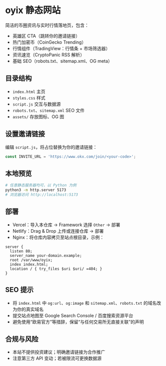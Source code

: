 # oyix 静态网站

简洁的币圈资讯与实时行情落地页，包含：
- 英雄区 CTA（跳转你的邀请链接）
- 热门加密币（CoinGecko Trending）
- 行情组件（TradingView：行情条 + 市场筛选器）
- 资讯速览（CryptoPanic RSS 解析）
- 基础 SEO（robots.txt、sitemap.xml、OG meta）

## 目录结构
- `index.html` 主页
- `styles.css` 样式
- `script.js` 交互与数据源
- `robots.txt`、`sitemap.xml` SEO 文件
- `assets/` 存放图标、OG 图

## 设置邀请链接
编辑 `script.js`，将占位替换为你的邀请链接：
```js
const INVITE_URL = 'https://www.okx.com/join/<your-code>';
```

## 本地预览
```bash
# 任意静态服务器均可，以 Python 为例
python3 -m http.server 5173
# 浏览器访问 http://localhost:5173
```

## 部署
- Vercel：导入本仓库 → Framework 选择 `Other` → 部署
- Netlify：Drag & Drop 上传或连接仓库 → 部署
- Nginx：将仓库内容拷贝至站点根目录，示例：
```nginx
server {
  listen 80;
  server_name your-domain.example;
  root /var/www/oyix;
  index index.html;
  location / { try_files $uri $uri/ =404; }
}
```

## SEO 提示
- 将 `index.html` 中 `og:url`、`og:image` 和 `sitemap.xml`、`robots.txt` 的域名改为你的真实域名
- 提交站点地图至 Google Search Console / 百度搜索资源平台
- 避免使用“欧易官方”等措辞，保留“与任何交易所无直接关联”的声明

## 合规与风险
- 本站不提供投资建议；明确邀请链接为合作推广
- 注意第三方 API 变动；若被限流可更换数据源
